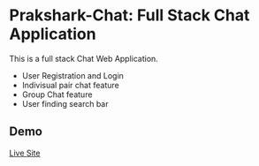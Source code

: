 # Prakshark-Chat: Full Stack Chat Application

This is a full stack Chat Web Application.
- User Registration and Login
- Indivisual pair chat feature
- Group Chat feature
- User finding search bar

## Demo

[Live Site](https://praksharkchat.onrender.com/)

